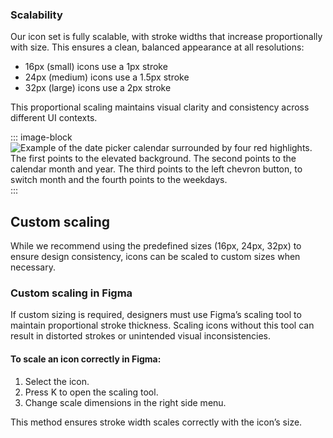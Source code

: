 ### Scalability

Our icon set is fully scalable, with stroke widths that increase proportionally with size. This ensures a clean, balanced appearance at all resolutions:

- 16px (small) icons use a 1px stroke
- 24px (medium) icons use a 1.5px stroke
- 32px (large) icons use a 2px stroke

This proportional scaling maintains visual clarity and consistency across different UI contexts.

::: image-block
![Example of the date picker calendar surrounded by four red highlights. The first points to the elevated background. The second points to the calendar month and year. The third points to the left chevron button, to switch month and the fourth points to the weekdays.](/components/icons-beta/specs-1.png)
:::


## Custom scaling

While we recommend using the predefined sizes (16px, 24px, 32px) to ensure design consistency, icons can be scaled to custom sizes when necessary.

### Custom scaling in Figma

If custom sizing is required, designers must use Figma’s scaling tool to maintain proportional stroke thickness. Scaling icons without this tool can result in distorted strokes or unintended visual inconsistencies.

#### To scale an icon correctly in Figma:
1. Select the icon.
2. Press K to open the scaling tool.
3. Change scale dimensions in the right side menu.

This method ensures stroke width scales correctly with the icon’s size.